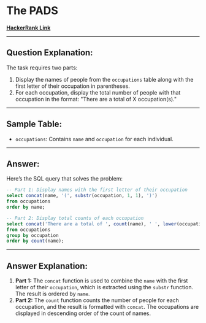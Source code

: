 
# The PADS
[**HackerRank Link**](https://www.hackerrank.com/challenges/the-pads?isFullScreen=true)

---

## Question Explanation:
The task requires two parts:
1. Display the names of people from the `occupations` table along with the first letter of their occupation in parentheses.
2. For each occupation, display the total number of people with that occupation in the format: "There are a total of X occupation(s)."

---

## Sample Table:
- `occupations`: Contains `name` and `occupation` for each individual.

---

## Answer:
Here’s the SQL query that solves the problem:

```sql
-- Part 1: Display names with the first letter of their occupation
select concat(name, '(', substr(occupation, 1, 1), ')')
from occupations
order by name;

-- Part 2: Display total counts of each occupation
select concat('There are a total of ', count(name), ' ', lower(occupation), 's.')
from occupations
group by occupation
order by count(name);
```

---

## Answer Explanation:
1. **Part 1:** The `concat` function is used to combine the `name` with the first letter of their `occupation`, which is extracted using the `substr` function. The result is ordered by `name`.
2. **Part 2:** The `count` function counts the number of people for each occupation, and the result is formatted with `concat`. The occupations are displayed in descending order of the count of names.
